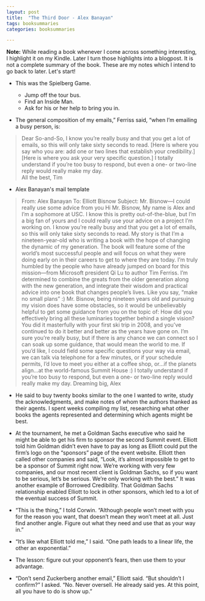 ```yaml
---
layout: post
title:  "The Third Door - Alex Banayan"
tags: booksummaries
categories: booksummaries

---
```


**Note:** While reading a book whenever I come across something interesting, I highlight it on my Kindle. Later I turn those highlights into a blogpost. It is not a complete summary of the book. These are my notes which I intend to go back to later. Let's start!


+ This was the Spielberg Game.				
  + Jump off the tour bus.
  + Find an Inside Man.
  + Ask for his or her help to bring you in.

+ The general composition of my emails,” Ferriss said, “when I’m emailing a busy person, is:		
> Dear So-and-So,
> I know you’re really busy and that you get a lot of emails, so this will only take sixty seconds to read.
> [Here is where you say who you are: add one or two lines that establish your credibility.]
> [Here is where you ask your very specific question.]
> I totally understand if you’re too busy to respond, but even a one- or two-line reply would really make my day.			
> All the best,
> Tim

+ Alex Banayan's mail template
> From: Alex Banayan
To: Elliott Bisnow
Subject: Mr. Bisnow—I could really use some advice from you
Hi Mr. Bisnow,
My name is Alex and I’m a sophomore at USC. I know this is pretty out-of-the-blue, but I’m a big fan of yours and I could really use your advice on a project I’m working on. I know you’re really busy and that you get a lot of emails, so this will only take sixty seconds to read.
My story is that I’m a nineteen-year-old who is writing a book with the hope of changing the dynamic of my generation. The book will feature some of the world’s most successful people and will focus on what they were doing early on in their careers to get to where they are today. I’m truly humbled by the people who have already jumped on board for this mission—from Microsoft president Qi Lu to author Tim Ferriss. I’m determined to combine the greats from the older generation along with the new generation, and integrate their wisdom and practical advice into one book that changes people’s lives. Like you say, “make no small plans” :)
Mr. Bisnow, being nineteen years old and pursuing my vision does have some obstacles, so it would be unbelievably helpful to get some guidance from you on the topic of: How did you effectively bring all these luminaries together behind a single vision? You did it masterfully with your first ski trip in 2008, and you’ve continued to do it better and better as the years have gone on.
I’m sure you’re really busy, but if there is any chance we can connect so I can soak up some guidance, that would mean the world to me. If you’d  like, I could field some specific questions your way via email, we can talk via telephone for a few minutes, or if your schedule permits, I’d love to meet you either at a coffee shop, or…if the planets align…at the world-famous Summit House :)
I totally understand if you’re too busy to respond, but even a one- or two-line reply would really make my day.
Dreaming big,
Alex


+ He said to buy twenty books similar to the one I wanted to write, study the acknowledgments, and make notes of whom the authors thanked as their agents. I spent weeks compiling my list, researching what other books the agents represented and determining which agents might be best.

+ At the tournament, he met a Goldman Sachs executive who said he might be able to get his firm to sponsor the second Summit event. Elliott told him Goldman didn’t even have to pay as long as Elliott could put the firm’s logo on the “sponsors” page of the event website. Elliott then called other companies and said, “Look, it’s almost impossible to get to be a sponsor of Summit right now. We’re working with very few companies, and our most recent client is Goldman Sachs, so if you want to be serious, let’s be serious. We’re only working with the best.” It was another example of Borrowed Credibility. That Goldman Sachs relationship enabled Elliott to lock in other sponsors, which led to a lot of the eventual success of Summit.

+ “This is the thing,” I told Corwin. “Although people won’t meet with you for the reason you want, that doesn’t mean they won’t meet at all. Just find another angle. Figure out what they need and use that as your way in.”

+ “It’s like what Elliott told me,” I said. “One path leads to a linear life, the other an exponential.”

+ The lesson: figure out your opponent’s fears, then use them to your advantage.

+ “Don’t send Zuckerberg another email,” Elliott said.
  “But shouldn’t I confirm?” I asked.
	“No. Never oversell. He already said yes. At this point, all you have to do is show up.”
